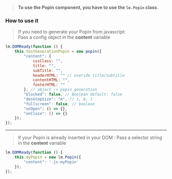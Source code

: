 > **To use the Popin component, you have to use the `lm.Popin` class**. <br >

### How to use it

> If you need to generate your Popin from javascript:<br>
> Pass a config object in the **content** variable

```js
lm.DOMReady(function () {
	this.testGenerationPopin = new popin({
        "content": {
            cssClass: "",
            title: "",
            subTitle: "",
            headerHTML: "" // overide title/subtitle
            contentHTML: "",
            footerHTML: ""
        }, // object -> popin generation
        "blocked": false, // Boolean default: false
        "desktopSize": "m", // s, m, l
        "fullscreen": false, // boolean
        "onOpen": () => {},
        "onClose": () => {}
    });
});
```
___

> If your Popin is already inserted in your DOM :
> Pass a selector string in the **content** variable

```js
lm.DOMReady(function () {
    this.myPopin = new lm.Popin({
        "content": '.js-myPopin'
    });
});
```
